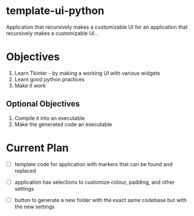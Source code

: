 # template-ui-python
Application that recursively makes a customizable UI for an application that recursively makes a customizable UI...

# Objectives
1. Learn Tkinter - by making a working UI with various widgets
2. Learn good python practices
3. Make it work

## Optional Objectives
1. Compile it into an executable
2. Make the generated code an executable

# Current Plan
- [ ] template code for application with markers that can be found and replaced
- [ ] application has selections to customize colour, padding, and other settings
- [ ] button to generate a new folder with the exact same codebase but with the new settings



